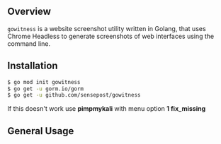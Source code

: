 ## **Overview**

`gowitness` is a website screenshot utility written in Golang, that uses Chrome Headless to generate screenshots of web interfaces using the command line.


## **Installation**

```bash
$ go mod init gowitness
$ go get -u gorm.io/gorm
$ go get -u github.com/sensepost/gowitness
```

If this doesn't work use **pimpmykali** with menu option **1 fix_missing**

## **General Usage**


